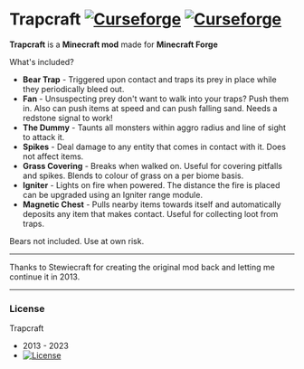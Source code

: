 Trapcraft [![Curseforge](http://cf.way2muchnoise.eu/full_271272_downloads.svg)](https://minecraft.curseforge.com/projects/trapcraft) [![Curseforge](http://cf.way2muchnoise.eu/versions/For%20MC_271272_all.svg)](https://minecraft.curseforge.com/projects/trapcraft)
===========

**Trapcraft** is a **Minecraft mod** made for **Minecraft Forge**

What's included?

- **Bear Trap** - Triggered upon contact and traps its prey in place while they periodically bleed out.
- **Fan** - Unsuspecting prey don't want to walk into your traps? Push them in. Also can push items at speed and can push falling sand. Needs a redstone signal to work!
- **The Dummy** - Taunts all monsters within aggro radius and line of sight to attack it.
- **Spikes** - Deal damage to any entity that comes in contact with it. Does not affect items.
- **Grass Covering** - Breaks when walked on. Useful for covering pitfalls and spikes. Blends to colour of grass on a per biome basis.
- **Igniter** - Lights on fire when powered. The distance the fire is placed can be upgraded using an Igniter range module.
- **Magnetic Chest** - Pulls nearby items towards itself and automatically deposits any item that makes contact. Useful for collecting loot from traps.

Bears not included. Use at own risk.

-----------------

Thanks to Stewiecraft for creating the original mod back and letting me continue it in 2013.

-----------------

### License
Trapcraft
 - 2013 - 2023
 - [![License](https://img.shields.io/badge/License-GNU-blue.svg?style=flat-square)](https://opensource.org/licenses/GPL-3.0)
